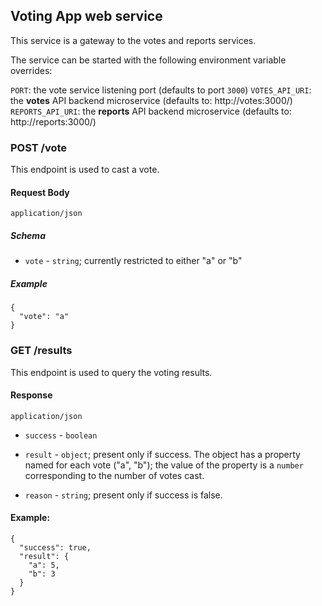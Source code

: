 ## Voting App web service

This service is a gateway to the votes and reports services.

The service can be started with the following environment variable overrides:

`PORT`: the vote service listening port (defaults to port `3000`)
`VOTES_API_URI`: the **votes** API backend microservice (defaults to: http://votes:3000/)
`REPORTS_API_URI`: the **reports** API backend microservice (defaults to: http://reports:3000/)

### POST /vote

This endpoint is used to cast a vote.

#### Request Body

`application/json`

##### Schema

* `vote` - `string`; currently restricted to either "a" or "b"

##### Example

```
{
  "vote": "a"
}
```

### GET /results

This endpoint is used to query the voting results.

#### Response

`application/json`

* `success` - `boolean`

* `result` - `object`; present only if success. The object has a property named for each vote ("a", "b"); the value of the property is a `number` corresponding to the number of votes cast.

* `reason` - `string`; present only if success is false.

#### Example:

```
{
  "success": true,
  "result": {
    "a": 5,
    "b": 3
  }
}
```
